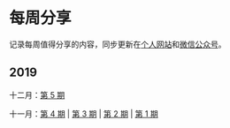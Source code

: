 # 每周分享
记录每周值得分享的内容，同步更新在[个人网站]( http://wuzhangyang.com/ )和[微信公众号]( https://weixin.sogou.com/weixin?query=JaqenAndroid )。

## 2019

十二月：[第 5 期](docs/issue-5.md)

十一月：[第 4 期](docs/issue-4.md) | [第 3 期]( docs/issue-3.md ) | [第 2 期]( docs/issue-2.md ) | [第 1 期]( docs/issue-1.md )

